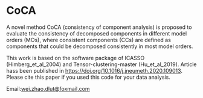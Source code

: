 # CoCA
 A novel method CoCA (consistency of component analysis) is proposed to evaluate the consistency of decomposed components 
 in different model orders (MOs), where consistent components (CCs) are defined as components that could be decomposed 
 consistently in most model orders.
 
 This work is based on the software package of ICASSO (Himberg_et_al_2004) and Tensor-clustering-master (Hu_et_al_2019).
 Article hass been published in https://doi.org/10.1016/j.jneumeth.2020.109013.
 Please cite this paper if you used this code for your data analysis.
 

 Email:wei.zhao.dlut@foxmail.com
 
